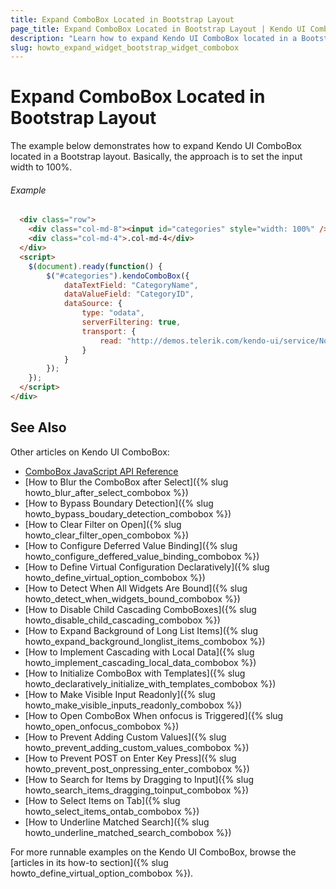 ```yaml
---
title: Expand ComboBox Located in Bootstrap Layout
page_title: Expand ComboBox Located in Bootstrap Layout | Kendo UI ComboBox
description: "Learn how to expand Kendo UI ComboBox located in a Bootstrap layout."
slug: howto_expand_widget_bootstrap_widget_combobox
---
```


# Expand ComboBox Located in Bootstrap Layout

The example below demonstrates how to expand Kendo UI ComboBox located in a Bootstrap layout. Basically, the approach is to set the input width to 100%.

###### Example

```html
  <div class="row">
    <div class="col-md-8"><input id="categories" style="width: 100%" /></div>
    <div class="col-md-4">.col-md-4</div>
  </div>
  <script>
    $(document).ready(function() {
        $("#categories").kendoComboBox({
            dataTextField: "CategoryName",
            dataValueField: "CategoryID",
            dataSource: {
                type: "odata",
                serverFiltering: true,
                transport: {
                    read: "http://demos.telerik.com/kendo-ui/service/Northwind.svc/Categories"
                }
            }
        });
    });
  </script>
</div>
```

## See Also

Other articles on Kendo UI ComboBox:

* [ComboBox JavaScript API Reference](/api/javascript/ui/combobox)
* [How to Blur the ComboBox after Select]({% slug howto_blur_after_select_combobox %})
* [How to Bypass Boundary Detection]({% slug howto_bypass_boudary_detection_combobox %})
* [How to Clear Filter on Open]({% slug howto_clear_filter_open_combobox %})
* [How to Configure Deferred Value Binding]({% slug howto_configure_deffered_value_binding_combobox %})
* [How to Define Virtual Configuration Declaratively]({% slug howto_define_virtual_option_combobox %})
* [How to Detect When All Widgets Are Bound]({% slug howto_detect_when_widgets_bound_combobox %})
* [How to Disable Child Cascading ComboBoxes]({% slug howto_disable_child_cascading_combobox %})
* [How to Expand Background of Long List Items]({% slug howto_expand_background_longlist_items_combobox %})
* [How to Implement Cascading with Local Data]({% slug howto_implement_cascading_local_data_combobox %})
* [How to Initialize ComboBox with Templates]({% slug howto_declaratively_initialize_with_templates_combobox %})
* [How to Make Visible Input Readonly]({% slug howto_make_visible_inputs_readonly_combobox %})
* [How to Open ComboBox When onfocus is Triggered]({% slug howto_open_onfocus_combobox %})
* [How to Prevent Adding Custom Values]({% slug howto_prevent_adding_custom_values_combobox %})
* [How to Prevent POST on Enter Key Press]({% slug howto_prevent_post_onpressing_enter_combobox %})
* [How to Search for Items by Dragging to Input]({% slug howto_search_items_dragging_toinput_combobox %})
* [How to Select Items on Tab]({% slug howto_select_items_ontab_combobox %})
* [How to Underline Matched Search]({% slug howto_underline_matched_search_combobox %})

For more runnable examples on the Kendo UI ComboBox, browse the [articles in its how-to section]({% slug howto_define_virtual_option_combobox %}).
